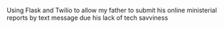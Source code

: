 Using Flask and Twilio to allow my father to submit his online ministerial reports by text message due his lack of tech savviness